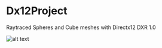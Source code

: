 # Dx12Project

Raytraced Spheres and Cube meshes with Directx12 DXR 1.0

![alt text](https://user-images.githubusercontent.com/58552272/188280634-e0fbb9a0-4123-44af-b512-b1cb72d7c1db.png)
